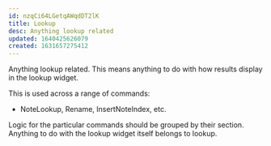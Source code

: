 ```yaml
---
id: nzqCi64LGetqAWqdDT2lK
title: Lookup
desc: Anything lookup related
updated: 1640425626079
created: 1631657275412
---
```


Anything lookup related. This means anything to do with how results display in the lookup widget. 

This is used across a range of commands:
- NoteLookup, Rename, InsertNoteIndex, etc.

Logic for the particular commands should be grouped by their section. Anything to do with the lookup widget itself belongs to lookup.
